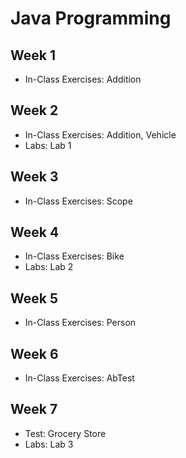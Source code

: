 # Java Programming

## Week 1

- In-Class Exercises: Addition

## Week 2

- In-Class Exercises: Addition, Vehicle
- Labs: Lab 1

## Week 3

- In-Class Exercises: Scope

## Week 4

- In-Class Exercises: Bike
- Labs: Lab 2

## Week 5

- In-Class Exercises: Person

## Week 6

- In-Class Exercises: AbTest

## Week 7

- Test: Grocery Store
- Labs: Lab 3
